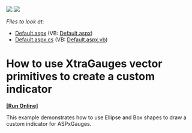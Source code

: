 <!-- default badges list -->
[![](https://img.shields.io/badge/Open_in_DevExpress_Support_Center-FF7200?style=flat-square&logo=DevExpress&logoColor=white)](https://supportcenter.devexpress.com/ticket/details/E1496)
[![](https://img.shields.io/badge/📖_How_to_use_DevExpress_Examples-e9f6fc?style=flat-square)](https://docs.devexpress.com/GeneralInformation/403183)
<!-- default badges end -->
<!-- default file list -->
*Files to look at*:

* [Default.aspx](./CS/CustomIndicator/Default.aspx) (VB: [Default.aspx](./VB/CustomIndicator/Default.aspx))
* [Default.aspx.cs](./CS/CustomIndicator/Default.aspx.cs) (VB: [Default.aspx.vb](./VB/CustomIndicator/Default.aspx.vb))
<!-- default file list end -->
# How to use XtraGauges vector primitives to create a custom indicator
<!-- run online -->
**[[Run Online]](https://codecentral.devexpress.com/e1496/)**
<!-- run online end -->


<p>This example demonstrates how to use Ellipse and Box shapes to draw a custom indicator for ASPxGauges.</p>

<br/>


